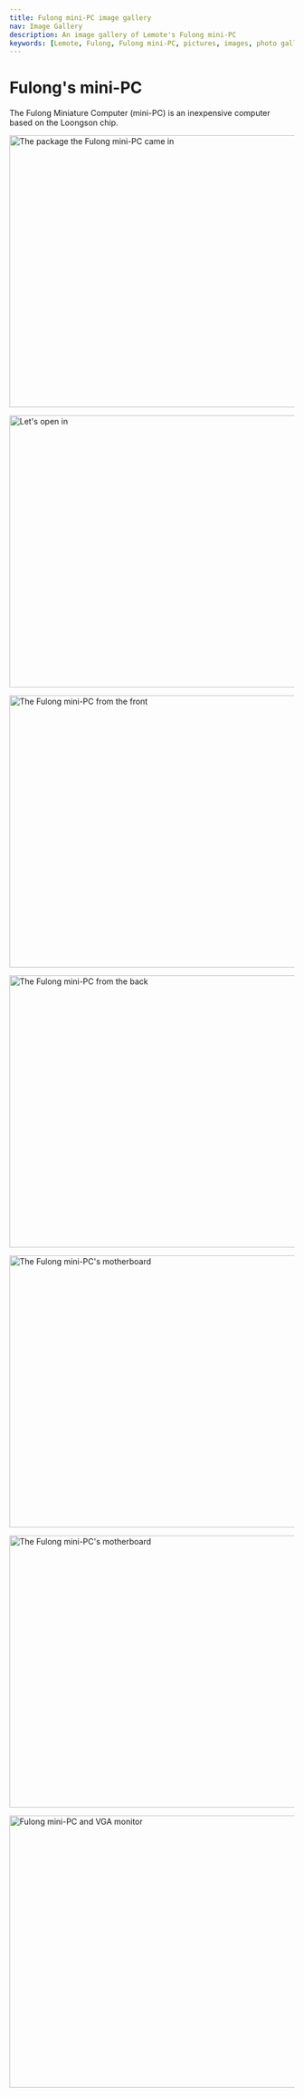 ```yaml
---
title: Fulong mini-PC image gallery
nav: Image Gallery
description: An image gallery of Lemote's Fulong mini-PC
keywords: [Lemote, Fulong, Fulong mini-PC, pictures, images, photo gallery]
---
```


<h1>Fulong's mini-PC</h1>

The Fulong Miniature Computer (mini-PC) is an inexpensive computer based on
the Loongson chip.

<p>
<a href = "../images/img_0002.jpg">
<img src = "../images/img_0002s.jpg" class="border" alt = "The package the Fulong mini-PC came in" width="640" height="480" />
</a>
</p>

<p>
<a href = "../images/img_0007.jpg">
<img src = "../images/img_0007s.jpg" class="border" alt = "Let's open in" width="640" height="480" />
</a>
</p>

<p>
<a href = "../images/img_0009.jpg">
<img src = "../images/img_0009s.jpg" class="border" alt = "The Fulong mini-PC from the front" width="640" height="480" />
</a>
</p>

<p>
<a href = "../images/img_0015.jpg">
<img src = "../images/img_0015s.jpg" class="border" alt = "The Fulong mini-PC from the back" width="640" height="480" />
</a>
</p>

<p>
<a href = "../images/img_0017.jpg">
<img src = "../images/img_0017s.jpg" class="border" alt = "The Fulong mini-PC's motherboard" width="640" height="480" />
</a>
</p>

<p>
<a href = "../images/img_0020.jpg">
<img src = "../images/img_0020s.jpg" class="border" alt = "The Fulong mini-PC's motherboard" width="640" height="480" />
</a>
</p>

<p>
<a href = "../images/img_0024.jpg">
<img src = "../images/img_0024s.jpg" class="border" alt = "Fulong mini-PC and VGA monitor" width="640" height="480" />
</a>
</p>

